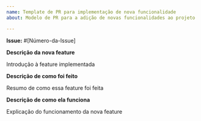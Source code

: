 ```yaml
---
name: Template de PR para implementação de nova funcionalidade
about: Modelo de PR para a adição de novas funcionalidades ao projeto

---
```


**Issue:** #[Número-da-Issue]

**Descrição da nova feature**

Introdução à feature implementada

**Descrição de como foi feito**

Resumo de como essa feature foi feita

**Descrição de como ela funciona**

Explicação do funcionamento da nova feature
